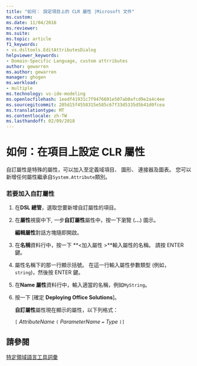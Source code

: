 ```yaml
---
title: "如何： 設定項目上的 CLR 屬性 |Microsoft 文件"
ms.custom: 
ms.date: 11/04/2016
ms.reviewer: 
ms.suite: 
ms.topic: article
f1_keywords:
- vs.dsltools.EditAttributesDialog
helpviewer_keywords:
- Domain-Specific Language, custom attrributes
author: gewarren
ms.author: gewarren
manager: ghogen
ms.workload:
- multiple
ms.technology: vs-ide-modeling
ms.openlocfilehash: 1eedf41931c7f9476691e507ab0afcd9e2a4c4ee
ms.sourcegitcommit: 205d15f4558315e585c67f33d5335d5b41d0fcea
ms.translationtype: MT
ms.contentlocale: zh-TW
ms.lasthandoff: 02/09/2018
---
```

# <a name="how-to-set-clr-attributes-on-an-element"></a>如何：在項目上設定 CLR 屬性
自訂屬性是特殊的屬性，可以加入至定義域項目、 圖形、 連接器及圖表。 您可以新增任何屬性繼承自`System.Attribute`類別。  
  
### <a name="to-add-a-custom-attribute"></a>若要加入自訂屬性  
  
1.  在**DSL 總管**，選取您要新增自訂屬性的項目。  
  
2.  在**屬性**視窗中下, 一步**自訂屬性**屬性中，按一下瀏覽 (**...**) 圖示。  
  
     **編輯屬性**對話方塊隨即開啟。  
  
3.  在**名稱**資料行中，按一下  **\<加入屬性 >**輸入屬性的名稱。 請按 ENTER 鍵。  
  
4.  屬性名稱下的那一行顯示括號。 在這一行輸入屬性參數類型 (例如， `string`)，然後按 ENTER 鍵。  
  
5.  在**Name 屬性**資料行中，輸入適當的名稱，例如`MyString`。  
  
6.  按一下 [確定 **Deploying Office Solutions**]。  
  
     **自訂屬性**屬性現在顯示的屬性，以下列格式：  
  
     `[` *AttributeName* `(` *ParameterName* `=` *Type* `)]`  
  
## <a name="see-also"></a>請參閱  
 [特定領域語言工具詞彙](http://msdn.microsoft.com/ca5e84cb-a315-465c-be24-76aa3df276aa)
